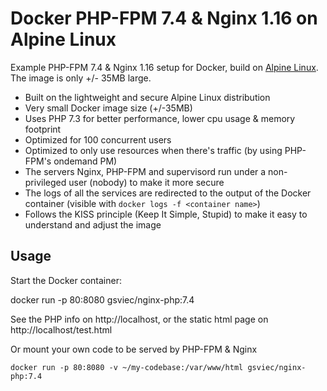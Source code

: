 # Docker PHP-FPM 7.4 & Nginx 1.16 on Alpine Linux
Example PHP-FPM 7.4 & Nginx 1.16 setup for Docker, build on [Alpine Linux](http://www.alpinelinux.org/).
The image is only +/- 35MB large.


* Built on the lightweight and secure Alpine Linux distribution
* Very small Docker image size (+/-35MB)
* Uses PHP 7.3 for better performance, lower cpu usage & memory footprint
* Optimized for 100 concurrent users
* Optimized to only use resources when there's traffic (by using PHP-FPM's ondemand PM)
* The servers Nginx, PHP-FPM and supervisord run under a non-privileged user (nobody) to make it more secure
* The logs of all the services are redirected to the output of the Docker container (visible with `docker logs -f <container name>`)
* Follows the KISS principle (Keep It Simple, Stupid) to make it easy to understand and adjust the image


## Usage

Start the Docker container:

docker run -p 80:8080 gsviec/nginx-php:7.4

See the PHP info on http://localhost, or the static html page on http://localhost/test.html

Or mount your own code to be served by PHP-FPM & Nginx

```
docker run -p 80:8080 -v ~/my-codebase:/var/www/html gsviec/nginx-php:7.4
```
